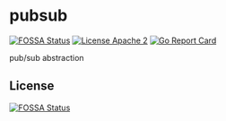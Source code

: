 # pubsub
[![FOSSA Status](https://app.fossa.io/api/projects/git%2Bgithub.com%2Fcjburchell%2Fpubsub.svg?type=shield)](https://app.fossa.io/projects/git%2Bgithub.com%2Fcjburchell%2Fpubsub?ref=badge_shield)
[![License Apache 2](https://img.shields.io/badge/License-Apache2-blue.svg)](https://www.apache.org/licenses/LICENSE-2.0)
[![Go Report Card](https://goreportcard.com/badge/github.com/cjburchell/pubsub)](https://goreportcard.com/report/github.com/cjburchell/pubsub)

pub/sub abstraction

## License
[![FOSSA Status](https://app.fossa.io/api/projects/git%2Bgithub.com%2Fcjburchell%2Fpubsub.svg?type=large)](https://app.fossa.io/projects/git%2Bgithub.com%2Fcjburchell%2Fpubsub?ref=badge_large)